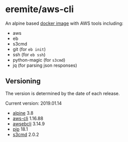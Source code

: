 # eremite/aws-cli

An alpine based [docker image](https://hub.docker.com/r/eremite/aws-cli/) with AWS tools including:

* aws
* eb
* s3cmd
* git (for `eb init`)
* ssh (for `eb ssh`)
* python-magic (for `s3cmd`)
* jq (for parsing json responses)

## Versioning

The version is determined by the date of each release.

Current version: 2019.01.14

* [alpine](https://hub.docker.com/r/library/alpine/tags/) 3.8
* [aws-cli](https://github.com/aws/aws-cli/releases) 1.16.88
* [awsebcli](https://pypi.python.org/pypi/awsebcli/#history) 3.14.9
* [pip](https://pip.pypa.io/en/stable/news/) 18.1
* [s3cmd](https://github.com/s3tools/s3cmd/releases) 2.0.2
